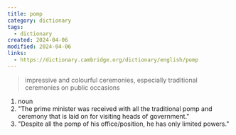 ```yaml
---
title: pomp
category: dictionary
tags:
  - dictionary
created: 2024-04-06
modified: 2024-04-06
links:
  - https://dictionary.cambridge.org/dictionary/english/pomp
---
```


>impressive and colourful ceremonies, especially traditional ceremonies on public occasions 

1. noun
2. "The prime minister was received with all the traditional pomp and ceremony that is laid on for visiting heads of government."
3. "Despite all the pomp of his office/position, he has only limited powers."
